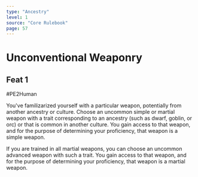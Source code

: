 ```yaml
---
type: "Ancestry"
level: 1
source: "Core Rulebook"
page: 57
---
```

# Unconventional Weaponry
## Feat 1
#PE2Human

You've familizarized yourself with a particular weapon, potentially from another ancestry or culture. Choose an uncommon simple or martial weapon with a trait corresponding to an ancestry (such as dwarf, goblin, or orc) or that is common in another culture. You gain access to that weapon, and for the purpose of determining your proficiency, that weapon is a simple weapon.

If you are trained in all martial weapons, you can choose an uncommon advanced weapon with such a trait. You gain access to that weapon, and for the purpose of determining your proficiency, that weapon is a martial weapon.